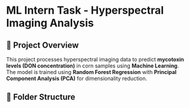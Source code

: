 # ML Intern Task - Hyperspectral Imaging Analysis

## 🚀 Project Overview
This project processes hyperspectral imaging data to predict **mycotoxin levels (DON concentration)** in corn samples using **Machine Learning**.  
The model is trained using **Random Forest Regression** with **Principal Component Analysis (PCA)** for dimensionality reduction.

## 📂 Folder Structure
